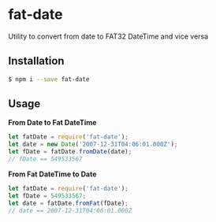 # fat-date
Utility to convert from date to FAT32 DateTime and vice versa

## Installation

```bash
$ npm i --save fat-date
```

## Usage

**From Date to Fat DateTime**

```js
let fatDate = require('fat-date');
let date = new Date('2007-12-31T04:06:01.000Z');
let fDate = fatDate.fromDate(date);
// fDate == 549533567
```

**From Fat DateTime  to Date**

```js
let fatDate = require('fat-date');
let fDate = 549533567;
let date = fatDate.fromFat(fDate);
// date == 2007-12-31T04:06:01.000Z
```
